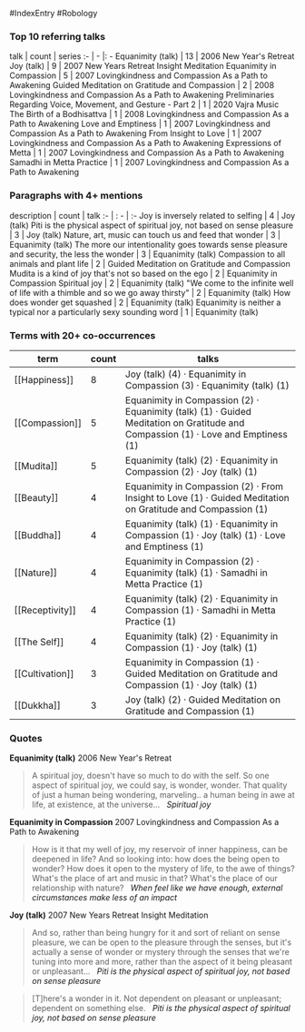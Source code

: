 #IndexEntry #Robology

### Top 10 referring talks
talk | count | series
:- | - |: -
<a data-href="Equanimity (talk)" class="internal-link">Equanimity (talk)</a> | 13 | <a data-href="2006 New Year's Retreat" class="internal-link">2006 New Year&#x27;s Retreat</a>
<a data-href="Joy (talk)" class="internal-link">Joy (talk)</a> | 9 | <a data-href="2007 New Years Retreat Insight Meditation" class="internal-link">2007 New Years Retreat Insight Meditation</a>
<a data-href="Equanimity in Compassion" class="internal-link">Equanimity in Compassion</a> | 5 | <a data-href="2007 Lovingkindness and Compassion As a Path to Awakening" class="internal-link">2007 Lovingkindness and Compassion As a Path to Awakening</a>
<a data-href="Guided Meditation on Gratitude and Compassion" class="internal-link">Guided Meditation on Gratitude and Compassion</a> | 2 | <a data-href="2008 Lovingkindness and Compassion As a Path to Awakening" class="internal-link">2008 Lovingkindness and Compassion As a Path to Awakening</a>
<a data-href="Preliminaries Regarding Voice, Movement, and Gesture - Part 2" class="internal-link">Preliminaries Regarding Voice, Movement, and Gesture - Part 2</a> | 1 | <a data-href="2020 Vajra Music" class="internal-link">2020 Vajra Music</a>
<a data-href="The Birth of a Bodhisattva" class="internal-link">The Birth of a Bodhisattva</a> | 1 | <a data-href="2008 Lovingkindness and Compassion As a Path to Awakening" class="internal-link">2008 Lovingkindness and Compassion As a Path to Awakening</a>
<a data-href="Love and Emptiness" class="internal-link">Love and Emptiness</a> | 1 | <a data-href="2007 Lovingkindness and Compassion As a Path to Awakening" class="internal-link">2007 Lovingkindness and Compassion As a Path to Awakening</a>
<a data-href="From Insight to Love" class="internal-link">From Insight to Love</a> | 1 | <a data-href="2007 Lovingkindness and Compassion As a Path to Awakening" class="internal-link">2007 Lovingkindness and Compassion As a Path to Awakening</a>
<a data-href="Expressions of Metta" class="internal-link">Expressions of Metta</a> | 1 | <a data-href="2007 Lovingkindness and Compassion As a Path to Awakening" class="internal-link">2007 Lovingkindness and Compassion As a Path to Awakening</a>
<a data-href="Samadhi in Metta Practice" class="internal-link">Samadhi in Metta Practice</a> | 1 | <a data-href="2007 Lovingkindness and Compassion As a Path to Awakening" class="internal-link">2007 Lovingkindness and Compassion As a Path to Awakening</a>

### Paragraphs with 4+ mentions
description | count | talk
:- | : - | :-
<a aria-label-position="top" aria-label="Joy (talk) > Joy is inversely related to selfing" data-href="Joy (talk)#Joy is inversely related to selfing" class="internal-link">Joy is inversely related to selfing</a> | 4 | <a data-href="Joy (talk)" class="internal-link">Joy (talk)</a>
<a aria-label-position="top" aria-label="Joy (talk) > Piti is the physical aspect of spiritual joy not based on sense pleasure" data-href="Joy (talk)#Piti is the physical aspect of spiritual joy not based on sense pleasure" class="internal-link">Piti is the physical aspect of spiritual joy, not based on sense pleasure</a> | 3 | <a data-href="Joy (talk)" class="internal-link">Joy (talk)</a>
<a aria-label-position="top" aria-label="Equanimity (talk) > Nature art music can touch us and feed that wonder" data-href="Equanimity (talk)#Nature art music can touch us and feed that wonder" class="internal-link">Nature, art, music can touch us and feed that wonder</a> | 3 | <a data-href="Equanimity (talk)" class="internal-link">Equanimity (talk)</a>
<a aria-label-position="top" aria-label="Equanimity (talk) > The more our intentionality goes towards sense pleasure and security the less the wonder" data-href="Equanimity (talk)#The more our intentionality goes towards sense pleasure and security the less the wonder" class="internal-link">The more our intentionality goes towards sense pleasure and security, the less the wonder</a> | 3 | <a data-href="Equanimity (talk)" class="internal-link">Equanimity (talk)</a>
<a aria-label-position="top" aria-label="Guided Meditation on Gratitude and Compassion > Compassion to all animals and plant life" data-href="Guided Meditation on Gratitude and Compassion#Compassion to all animals and plant life" class="internal-link">Compassion to all animals and plant life</a> | 2 | <a data-href="Guided Meditation on Gratitude and Compassion" class="internal-link">Guided Meditation on Gratitude and Compassion</a>
<a aria-label-position="top" aria-label="Equanimity in Compassion > Mudita is a kind of joy thats not so based on the ego" data-href="Equanimity in Compassion#Mudita is a kind of joy that's not so based on the ego" class="internal-link">Mudita is a kind of joy that&#x27;s not so based on the ego</a> | 2 | <a data-href="Equanimity in Compassion" class="internal-link">Equanimity in Compassion</a>
<a aria-label-position="top" aria-label="Equanimity (talk) > Spiritual joy" data-href="Equanimity (talk)#Spiritual joy" class="internal-link">Spiritual joy</a> | 2 | <a data-href="Equanimity (talk)" class="internal-link">Equanimity (talk)</a>
<a aria-label-position="top" aria-label="Equanimity (talk) > We come to the infinite well of life with a thimble and so we go away thirsty" data-href="Equanimity (talk)#We come to the infinite well of life with a thimble and so we go away thirsty" class="internal-link">&quot;We come to the infinite well of life with a thimble and so we go away thirsty&quot;</a> | 2 | <a data-href="Equanimity (talk)" class="internal-link">Equanimity (talk)</a>
<a aria-label-position="top" aria-label="Equanimity (talk) > How does wonder get squashed" data-href="Equanimity (talk)#How does wonder get squashed" class="internal-link">How does wonder get squashed</a> | 2 | <a data-href="Equanimity (talk)" class="internal-link">Equanimity (talk)</a>
<a aria-label-position="top" aria-label="Equanimity (talk) > Equanimity is neither a typical nor a particularly sexy sounding word" data-href="Equanimity (talk)#Equanimity is neither a typical nor a particularly sexy sounding word" class="internal-link">Equanimity is neither a typical nor a particularly sexy sounding word</a> | 1 | <a data-href="Equanimity (talk)" class="internal-link">Equanimity (talk)</a>

### Terms with 20+ co-occurrences
term | count | talks
-|-|-
[[Happiness]] | 8 | <span class="counts"><a data-href="Joy (talk)" class="internal-link">Joy (talk)</a> (4) · <a data-href="Equanimity in Compassion" class="internal-link">Equanimity in Compassion</a> (3) · <a data-href="Equanimity (talk)" class="internal-link">Equanimity (talk)</a> (1)</span> 
[[Compassion]] | 5 | <span class="counts"><a data-href="Equanimity in Compassion" class="internal-link">Equanimity in Compassion</a> (2) · <a data-href="Equanimity (talk)" class="internal-link">Equanimity (talk)</a> (1) · <a data-href="Guided Meditation on Gratitude and Compassion" class="internal-link">Guided Meditation on Gratitude and Compassion</a> (1) · <a data-href="Love and Emptiness" class="internal-link">Love and Emptiness</a> (1)</span> 
[[Mudita]] | 5 | <span class="counts"><a data-href="Equanimity (talk)" class="internal-link">Equanimity (talk)</a> (2) · <a data-href="Equanimity in Compassion" class="internal-link">Equanimity in Compassion</a> (2) · <a data-href="Joy (talk)" class="internal-link">Joy (talk)</a> (1)</span> 
[[Beauty]] | 4 | <span class="counts"><a data-href="Equanimity in Compassion" class="internal-link">Equanimity in Compassion</a> (2) · <a data-href="From Insight to Love" class="internal-link">From Insight to Love</a> (1) · <a data-href="Guided Meditation on Gratitude and Compassion" class="internal-link">Guided Meditation on Gratitude and Compassion</a> (1)</span> 
[[Buddha]] | 4 | <span class="counts"><a data-href="Equanimity (talk)" class="internal-link">Equanimity (talk)</a> (1) · <a data-href="Equanimity in Compassion" class="internal-link">Equanimity in Compassion</a> (1) · <a data-href="Joy (talk)" class="internal-link">Joy (talk)</a> (1) · <a data-href="Love and Emptiness" class="internal-link">Love and Emptiness</a> (1)</span> 
[[Nature]] | 4 | <span class="counts"><a data-href="Equanimity in Compassion" class="internal-link">Equanimity in Compassion</a> (2) · <a data-href="Equanimity (talk)" class="internal-link">Equanimity (talk)</a> (1) · <a data-href="Samadhi in Metta Practice" class="internal-link">Samadhi in Metta Practice</a> (1)</span> 
[[Receptivity]] | 4 | <span class="counts"><a data-href="Equanimity (talk)" class="internal-link">Equanimity (talk)</a> (2) · <a data-href="Equanimity in Compassion" class="internal-link">Equanimity in Compassion</a> (1) · <a data-href="Samadhi in Metta Practice" class="internal-link">Samadhi in Metta Practice</a> (1)</span> 
[[The Self]] | 4 | <span class="counts"><a data-href="Equanimity (talk)" class="internal-link">Equanimity (talk)</a> (2) · <a data-href="Equanimity in Compassion" class="internal-link">Equanimity in Compassion</a> (1) · <a data-href="Joy (talk)" class="internal-link">Joy (talk)</a> (1)</span> 
[[Cultivation]] | 3 | <span class="counts"><a data-href="Equanimity in Compassion" class="internal-link">Equanimity in Compassion</a> (1) · <a data-href="Guided Meditation on Gratitude and Compassion" class="internal-link">Guided Meditation on Gratitude and Compassion</a> (1) · <a data-href="Joy (talk)" class="internal-link">Joy (talk)</a> (1)</span> 
[[Dukkha]] | 3 | <span class="counts"><a data-href="Joy (talk)" class="internal-link">Joy (talk)</a> (2) · <a data-href="Guided Meditation on Gratitude and Compassion" class="internal-link">Guided Meditation on Gratitude and Compassion</a> (1)</span> 

### Quotes
**<a data-href="Equanimity (talk)" class="internal-link">Equanimity (talk)</a>**
<span class="counts"><a data-href="2006 New Year's Retreat" class="internal-link">2006 New Year&#x27;s Retreat</a></span>
> A spiritual joy, doesn't have so much to do with the self. So one aspect of spiritual joy, we could say, is wonder, wonder. That quality of just a human being wondering, marveling.. a human being in awe at life, at existence, at the universe... &nbsp;&nbsp;<span class="counts">_<a aria-label-position="top" aria-label="Equanimity (talk) > Spiritual joy" data-href="Equanimity (talk)#Spiritual joy" class="internal-link">Spiritual joy</a>_</span>

**<a data-href="Equanimity in Compassion" class="internal-link">Equanimity in Compassion</a>**
<span class="counts"><a data-href="2007 Lovingkindness and Compassion As a Path to Awakening" class="internal-link">2007 Lovingkindness and Compassion As a Path to Awakening</a></span>
> How is it that my well of joy, my reservoir of inner happiness, can be deepened in life? And so looking into: how does the being open to wonder? How does it open to the mystery of life, to the awe of things? What's the place of art and music in that? What's the place of our relationship with nature? &nbsp;&nbsp;<span class="counts">_<a aria-label-position="top" aria-label="Equanimity in Compassion > When feel like we have enough external circumstances make less of an impact" data-href="Equanimity in Compassion#When feel like we have enough external circumstances make less of an impact" class="internal-link">When feel like we have enough, external circumstances make less of an impact</a>_</span>

**<a data-href="Joy (talk)" class="internal-link">Joy (talk)</a>**
<span class="counts"><a data-href="2007 New Years Retreat Insight Meditation" class="internal-link">2007 New Years Retreat Insight Meditation</a></span>
> And so, rather than being hungry for it and sort of reliant on sense pleasure, we can be open to the pleasure through the senses, but it's actually a sense of wonder or mystery through the senses that we're tuning into more and more, rather than the aspect of it being pleasant or unpleasant... &nbsp;&nbsp;<span class="counts">_<a aria-label-position="top" aria-label="Joy (talk) > Piti is the physical aspect of spiritual joy not based on sense pleasure" data-href="Joy (talk)#Piti is the physical aspect of spiritual joy not based on sense pleasure" class="internal-link">Piti is the physical aspect of spiritual joy, not based on sense pleasure</a>_</span>

> [T]here's a wonder in it. Not dependent on pleasant or unpleasant; dependent on something else. &nbsp;&nbsp;<span class="counts">_<a aria-label-position="top" aria-label="Joy (talk) > Piti is the physical aspect of spiritual joy not based on sense pleasure" data-href="Joy (talk)#Piti is the physical aspect of spiritual joy not based on sense pleasure" class="internal-link">Piti is the physical aspect of spiritual joy, not based on sense pleasure</a>_</span>


